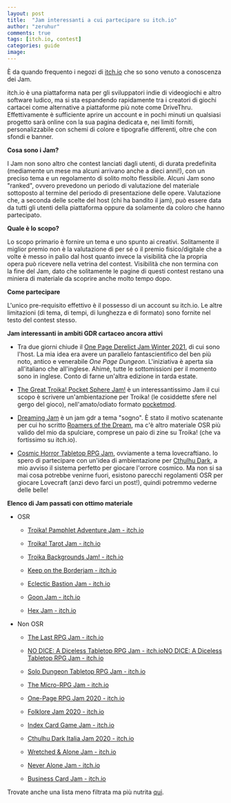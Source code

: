 ```yaml
---
layout: post
title:  "Jam interessanti a cui partecipare su itch.io"
author: "zeruhur"
comments: true
tags: [itch.io, contest]
categories: guide
image:
---
```


È da quando frequento i negozi di [itch.io](https://itch.io) che so sono venuto a conoscenza dei Jam.

itch.io è una piattaforma nata per gli sviluppatori indie di videogiochi e altro software ludico, ma si sta espandendo rapidamente tra i creatori di giochi cartacei come alternative a piattaforme più note come DriveThru. Effettivamente è sufficiente aprire un account e in pochi minuti un qualsiasi progetto sarà online con la sua pagina dedicata e, nei limiti forniti, personalizzabile con schemi di colore e tipografie differenti, oltre che con sfondi e banner.

**Cosa sono i Jam?**

I Jam non sono altro che contest lanciati dagli utenti, di durata predefinita (mediamente un mese ma alcuni arrivano anche a dieci anni!), con un preciso tema e un regolamento di solito molto flessibile. Alcuni Jam sono "ranked", ovvero prevedono un periodo di valutazione del materiale sottoposto al termine del periodo di presentazione delle opere. Valutazione che, a seconda delle scelte del host (chi ha bandito il jam), può essere data da tutti gli utenti della piattaforma oppure da solamente da coloro che hanno partecipato. 

**Quale è lo scopo?**

Lo scopo primario è fornire un tema e uno spunto ai creativi. Solitamente il miglior premio non è la valutazione di per sé o il premio fisico/digitale che a volte è messo in palio dal host quanto invece la visibilità che la propria opera può ricevere nella vetrina del contest. Visibilità che non termina con la fine del Jam, dato che solitamente le pagine di questi contest restano una miniera di materiale da scoprire anche molto tempo dopo.

**Come partecipare**

L'unico pre-requisito effettivo è il possesso di un account su itch.io. Le altre limitazioni (di tema, di tempi, di lunghezza e di formato) sono fornite nel testo del contest stesso.

**Jam interessanti in ambiti GDR cartaceo ancora attivi**

- Tra due giorni chiude il [One Page Derelict Jam Winter 2021](https://itch.io/jam/one-page-derelict), di cui sono l'host. La mia idea era avere un parallelo fantascientifico del ben più noto, antico e venerabile *One Page Dungeon*. L'iniziativa è aperta sia all'italiano che all'inglese. Ahimé, tutte le sottomissioni per il momento sono in inglese. Conto di farne un'altra edizione in tarda estate.

- [The Great Troika! Pocket Sphere Jam!](https://itch.io/jam/the-great-troika-pocket-sphere-jam) è un interessantissimo Jam il cui scopo è scrivere un'ambientazione per Troika! (le cosiddette sfere nel gergo del gioco), nell'amato/odiato formato [pocketmod](https://pocketmod.com/).

- [Dreaming Jam](https://itch.io/jam/dreaming-game-jam) è un jam gdr a tema "sogno". È stato il motivo scatenante per cui ho scritto [Roamers of the Dream](https://zeruhur.itch.io/roamers-of-the-dream), ma c'è altro materiale OSR più valido del mio da spulciare, comprese un paio di zine su Troika! (che va fortissimo su itch.io).

- [Cosmic Horror Tabletop RPG Jam](https://itch.io/jam/cosmic-horror-jam), ovviamente a tema lovecraftiano. Io spero di partecipare con un'idea di ambientazione per [Cthulhu Dark](https://site.pelgranepress.com/index.php/cthulhu-dark/), a mio avviso il sistema perfetto per giocare l'orrore cosmico. Ma non si sa mai cosa potrebbe venirne fuori, esistono parecchi regolamenti OSR per giocare Lovecraft (anzi devo farci un post!), quindi potremmo vederne delle belle!



**Elenco di Jam passati con ottimo materiale**

- OSR
  
  - [Troika! Pamphlet Adventure Jam - itch.io](https://itch.io/jam/troika-pamphlet-adventure-jam)
  
  - [Troika! Tarot Jam - itch.io](https://itch.io/jam/troika-tarot-jam)
  
  - [Troika Backgrounds Jam! - itch.io](https://itch.io/jam/troika-backgrounds-jam)
  
  - [Keep on the Borderjam - itch.io](https://itch.io/jam/keep-on-the-borderjam)
  
  - [Eclectic Bastion Jam - itch.io](https://itch.io/jam/eclectic-bastion-jam)
  
  - [Goon Jam - itch.io](https://itch.io/jam/goonjam)
  
  - [Hex Jam - itch.io](https://itch.io/jam/hexjam)

- Non OSR
  
  - [The Last RPG Jam - itch.io](https://itch.io/jam/the-last-rpg-jam)
  
  - [NO DICE: A Diceless Tabletop RPG Jam - itch.io](https://itch.io/jam/no-dice-a-diceless-tabletop-rpg-jam)[NO DICE: A Diceless Tabletop RPG Jam - itch.io](https://itch.io/jam/no-dice-a-diceless-tabletop-rpg-jam)
  
  - [Solo Dungeon Tabletop RPG Jam - itch.io](https://itch.io/jam/solo-dungeon-tabletop-rpg-jam)
  
  - [The Micro-RPG Jam - itch.io](https://itch.io/jam/micro-rpg-jam)
  
  - [One-Page RPG Jam 2020 - itch.io](https://itch.io/jam/one-page-rpg-jam-2020)
  
  - [Folklore Jam 2020 - itch.io](https://itch.io/jam/folklorejam2020)
  
  - [Index Card Game Jam - itch.io](https://itch.io/jam/index-card-game-jam)
  
  - [Cthulhu Dark Italia Jam 2020 - itch.io](https://itch.io/jam/cthulhudarkitaliajam2020)
  
  - [Wretched &amp; Alone Jam - itch.io](https://itch.io/jam/wretched-jam)
  
  - [Never Alone Jam - itch.io](https://itch.io/jam/never-alone-jam)
  
  - [Business Card Jam - itch.io](https://itch.io/jam/business-card-jam)

Trovate anche una lista meno filtrata ma più nutrita [qui](https://matthieu-be.itch.io/big-list-rpg-jam).
